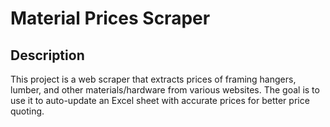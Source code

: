 # Material Prices Scraper

## Description

This project is a web scraper that extracts prices of framing hangers, lumber, and other materials/hardware from various websites. The goal is to use it to auto-update an Excel sheet with accurate prices for better price quoting.

